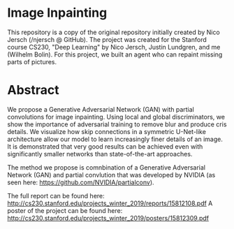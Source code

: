 # Image Inpainting 
This repository is a copy of the original repository initially created by Nico Jersch (/njersch @ GitHub). The project was created for the Stanford course CS230, "Deep Learning" by Nico Jersch, Justin Lundgren, and me (Wilhelm Bolin). For this project, we built an agent who can repaint missing parts of pictures. 

# Abstract 
We propose a Generative Adversarial Network (GAN) with partial convolutions for image inpainting. Using local and global discriminators, we show the importance of adversarial training to remove blur and produce cris details. We visualize how skip connections in a symmetric U-Net-like architecture allow our model to learn increasingly finer details of an image. It is demonstrated that very good results can be achieved even with significantly smaller networks than state-of-the-art approaches.  

The method we propose is comnbination of a Generative Adversarial Network (GAN) and partial convlution that was developed by NVIDIA (as seen here: https://github.com/NVIDIA/partialconv).

The full report can be found here: http://cs230.stanford.edu/projects_winter_2019/reports/15812108.pdf
A poster of the project can be found here: http://cs230.stanford.edu/projects_winter_2019/posters/15812309.pdf
